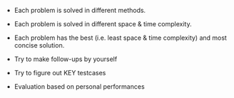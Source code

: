 + Each problem is solved in different methods.

+ Each problem is solved in different space & time complexity.

+ Each problem has the best (i.e. least space & time complexity) and most concise solution.

+ Try to make follow-ups by yourself

+ Try to figure out KEY testcases

+ Evaluation based on personal performances
